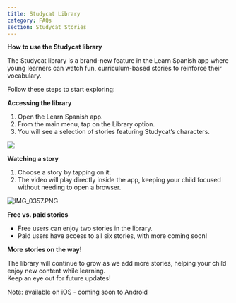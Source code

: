 ```yaml
---
title: Studycat Library
category: FAQs
section: Studycat Stories
---
```

**How to use the Studycat library**

The Studycat library is a brand-new feature in the Learn Spanish app where young learners can watch fun, curriculum-based stories to reinforce their vocabulary.

Follow these steps to start exploring:

**Accessing the library**

1. Open the Learn Spanish app.
2. From the main menu, tap on the Library option.
3. You will see a selection of stories featuring Studycat’s characters.

![](https://help.studycat.com/hc/article_attachments/38812096342041)

**Watching a story**

1. Choose a story by tapping on it.
2. The video will play directly inside the app, keeping your child focused without needing to open a browser.

![IMG_0357.PNG](https://help.studycat.com/hc/article_attachments/38812096344217)

**Free vs. paid stories**

* Free users can enjoy two stories in the library.
* Paid users have access to all six stories, with more coming soon!

**More stories on the way!**

The library will continue to grow as we add more stories, helping your child enjoy new content while learning.  
Keep an eye out for future updates!  
  
  
Note: available on iOS - coming soon to Android